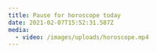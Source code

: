 ```yaml
---
title: Pause for horoscope today
date: 2021-02-07T15:52:31.587Z
media:
  - video: /images/uploads/horoscope.mp4
---
```

